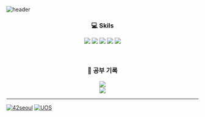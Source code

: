 
![header](https://capsule-render.vercel.app/api?height=270&type=waving&color=gradient&customColorList=0,2,2,5,30&text=Kuokka)

<h3 align="center">
  💻  Skils
</h3>
<p align="center">
  <img src="https://img.shields.io/badge/C/C++-FF9900?logo=cplusplus"/>
  <img src="https://img.shields.io/badge/Python-FF6600?logo=python"/>
  <img src="https://img.shields.io/badge/Linux-blue?logo=linux"/>
  <img src="https://img.shields.io/badge/Shell-33CCFF?logo=powershell"/>
  <img src="https://img.shields.io/badge/Git-66FF99?logo=git"/>
</p>

<br />

<h3 align="center">
  📝  공부 기록
</h3>
<p align="center">
  <a href="https://www.notion.so/f65c9bf5a268490f87f9b5aa5f4333bc"> 
    <img src="https://img.shields.io/badge/notion link-리눅스%20커널구조-FFE5CC?style=for-the-badge&logo=notion"/>
  </a>
  <br />
  <a href="https://www.notion.so/757fb3ae7f7747baae3d3ab0066ae6e6"> 
    <img src="https://img.shields.io/badge/notion link-소켓%20프로그래밍-FFE5CC?style=for-the-badge&logo=notion"/>
  </a>
</p>

<hr />

[![42seoul](https://img.shields.io/badge/42_Seoul-gray?&logo=42)](https://42seoul.kr/seoul42/main/view)
[![UOS](https://img.shields.io/badge/university_of_seoul-gray)](https://www.uos.ac.kr/main.do)
